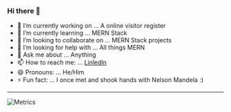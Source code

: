 ### Hi there 👋

- 🔭 I’m currently working on ... A online visitor register
- 🌱 I’m currently learning ... MERN Stack
- 👯 I’m looking to collaborate on ... MERN Stack projects
- 🤔 I’m looking for help with ... All things MERN
- 💬 Ask me about ... Anything
- 📫 How to reach me: ... [LinledIn]( https://www.linkedin.com/in/nico-b-2375759a/)
- 😄 Pronouns: ... He/Him
- ⚡ Fun fact: ... I once met and shook hands with Nelson Mandela :)

--------

![Metrics](https://metrics.lecoq.io/NicBritz?template=classic&isocalendar=1&languages=1&introduction=1&notable=1&achievements=1&isocalendar.duration=full-year&languages.limit=8&languages.sections=most-used&languages.colors=github&languages.threshold=0%25&languages.indepth=false&languages.recent.load=300&languages.recent.days=14&introduction.title=true&achievements.threshold=C&achievements.secrets=true&achievements.limit=0&notable.repositories=false&config.timezone=Europe%2FLondon)
